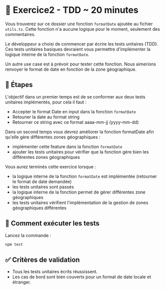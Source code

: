 # 📝 Exercice2 - TDD ~ 20 minutes

Vous trouverez sur ce dossier une fonction `formatDate` ajoutée au fichier `utils.ts`.
Cette fonction n'a aucune logique pour le moment, seulement des commentaires. 

Le développeur a choisi de commencer par écrire les tests unitaires (TDD).
Ces tests unitaires basiques devraient vous permettre d'implémenter la logique interne de la fonction `formatDate`.

Un autre use case est à prévoir pour tester cette fonction. Nous aimerions renvoyer le format de date en fonction de la zone géographique.

## 🐾 Étapes

L'objectif dans un premier temps est de se conformer aux deux tests unitaires implémentés, pour cela il faut :

- Accepter le format Date en input dans la fonction `formatDate`
- Retouner la date au format string
- Retourner ce string avec ce format aaaa-mm-jj (yyyy-mm-dd)

Dans un second temps vous devrez améliorer la fonction formatDate afin qu'elle gère différentes zones géographiques :

- implémenter cette feature dans la fonction `formatDate`
- ajouter les tests unitaires pour vérifier que la fonction gère bien les différentes zones géographiques

Vous aurez terminés cette exercice lorsque :

- la logique interne de la fonction `formatDate` est implémentée (retourner le format de date demandée)
- les tests unitaires sont passés
- la logique interne de la fonction permet de gérer différentes zone géographiques
- les tests unitaires vérifient l'implémentation de la gestion de zones géographiques différentes

## 🚀 Comment exécuter les tests

Lancez la commande :

```bash
npm test
```

## ✅ Critères de validation
- Tous les tests unitaires écrits réussissent.
- Les cas de bord sont bien couverts pour un format de date locale et étranger.